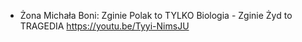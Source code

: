 - Żona Michała Boni: Zginie Polak to TYLKO Biologia - Zginie Żyd to TRAGEDIA https://youtu.be/Tyyi-NimsJU
